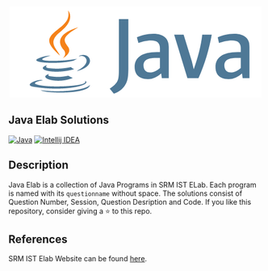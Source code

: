 

<p align="center"><a href="https://day8.github.io/re-frame" target="_blank" rel="noopener noreferrer"><img src="readme_assets/logo.png" alt="re-frame logo"></a></p>

## Java Elab Solutions

[![Java](https://img.shields.io/badge/java-java%2015.0.2%202021/01/19-97C93C?labelColor=283C67&logo=java&style=for-the-badge)](https://www.java.com/en/)
[![Intellij IDEA](https://img.shields.io/badge/IntelliJ%20IDEA-Version:%202020.3.3-97C93C?labelColor=283C67&logo=Intellij%20IDEA&style=for-the-badge)](https://www.jetbrains.com/idea/)


## Description

Java Elab is a collection of Java Programs in SRM IST ELab. Each program is named with its ```questionname``` without space. The solutions consist of Question Number, Session, Question Desription and Code. If you like this repository, consider giving a ⭐ to this repo.

## References 

SRM IST Elab Website can be found [here](https://care.srmist.edu.in).

